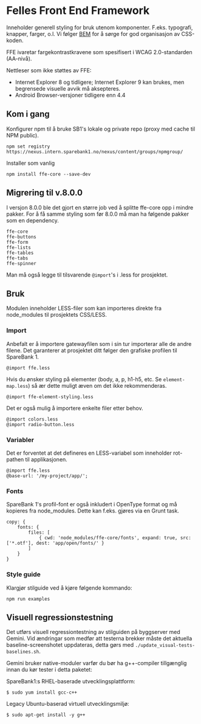 # Felles Front End Framework
Inneholder generell styling for bruk utenom komponenter. F.eks. typografi, knapper, farger, o.l. Vi følger
[BEM](https://en.bem.info/) for å sørge for god organisasjon av CSS-koden.

FFE ivaretar fargekontrastkravene som spesifisert i WCAG 2.0-standarden (AA-nivå).

Nettleser som ikke støttes av FFE:

 * Internet Explorer 8 og tidligere; Internet Explorer 9 kan brukes, men begrensede visuelle avvik må aksepteres.
 * Android Browser-versjoner tidligere enn 4.4

## Kom i gang
Konfigurer npm til å bruke SB1's lokale og private repo (proxy med cache til NPM public).

    npm set registry https://nexus.intern.sparebank1.no/nexus/content/groups/npmgroup/

Installer som vanlig

    npm install ffe-core --save-dev

## Migrering til v.8.0.0

I versjon 8.0.0 ble det gjort en større job ved å splitte ffe-core opp i mindre pakker. For å få samme styling som før 8.0.0 må man ha følgende pakker som en dependency.

```
ffe-core
ffe-buttons
ffe-form
ffe-lists
ffe-tables
ffe-tabs
ffe-spinner
```

Man må også legge til tilsvarende `@import`'s i .less for prosjektet.

## Bruk
Modulen inneholder LESS-filer som kan importeres direkte fra node_modules til prosjektets CSS/LESS.

### Import
Anbefalt er å importere gatewayfilen som i sin tur importerar alle de andre filene. Det garanterer at prosjektet ditt følger den grafiske profilen til SpareBank 1.

    @import ffe.less

Hvis du ønsker styling på elementer (body, a, p, h1-h5, etc. Se `element-map.less`) så ær dette muligt  æven om det ikke rekommenderas.

    @import ffe-element-styling.less

Det er også mulig å importere enkelte filer etter behov.

    @import colors.less
    @import radio-button.less

### Variabler
Det er forventet at det defineres en LESS-variabel som inneholder rot-pathen til applikasjonen.

    @import ffe.less
    @base-url: '/my-project/app/';

### Fonts
SpareBank 1's profil-font er også inkludert i OpenType format og må kopieres fra node_modules.
Dette kan f.eks. gjøres via en Grunt task.

    copy: {
        fonts: {
            files: [
                { cwd: 'node_modules/ffe-core/fonts', expand: true, src: ['*.otf'], dest: 'app/open/fonts/' }
            ]
        }
    }

### Style guide
Klargjør stilguide ved å kjøre følgende kommando:

    npm run examples

## Visuell regressionstestning
Det utførs visuell regressiontestning av stilguiden på byggserver med Gemini. Vid ændringar som medfør att testerna
brekker måste det aktuella baseline-screenshotet uppdateras, detta gørs med `./update_visual-tests-baselines.sh`.

Gemini bruker native-moduler varfør du bør ha g++-compiler tillgænglig innan du kør tester i detta paketet:

SpareBank1:s RHEL-baserade utvecklingsplattform:

    $ sudo yum install gcc-c++

Legacy Ubuntu-baserad virtuell utvecklingsmiljø:

    $ sudo apt-get install -y g++
